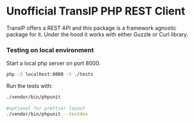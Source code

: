 # Unofficial TransIP PHP REST Client

TransIP offers a REST API and this package is a framework agnostic package for it. Under the hood it works with either Guzzle or Curl library.

### Testing on local environment

Start a local php server on port 8000.
```bash
php -S localhost:8000 -t ./tests
```

Run the tests with:
```bash
./vendor/bin/phpunit 
 
#optional for prettier layout
./vendor/bin/phpunit --testdox
```

